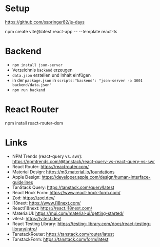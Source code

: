 # Setup

https://github.com/sspringer82/js-days

npm create vite@latest react-app -- --template react-ts

# Backend

- `npm install json-server`
- Verzeichnis `backend` erzeugen
- `data.json` erstellen und Inhalt einfügen
- in der `package.json` in `scripts`: `"backend": "json-server -p 3001 backend/data.json"`
- `npm run backend`

# React Router

npm install react-router-dom

# Links
- NPM Trends (react-query vs. swr): https://npmtrends.com/@tanstack/react-query-vs-react-query-vs-swr
- React Router: https://reactrouter.com/
- Material Design: https://m3.material.io/foundations
- Apple Design: https://developer.apple.com/design/human-interface-guidelines
- TanStack Query: https://tanstack.com/query/latest
- React Hook Form: https://www.react-hook-form.com/
- Zod: https://zod.dev/
- I18next: https://www.i18next.com/
- ReactI18next: https://react.i18next.com/
- MaterialUI: https://mui.com/material-ui/getting-started/
- vitest: https://vitest.dev/
- React Testing Library: https://testing-library.com/docs/react-testing-library/intro/
- TanstackRouter: https://tanstack.com/router/latest
- TanstackForm: https://tanstack.com/form/latest